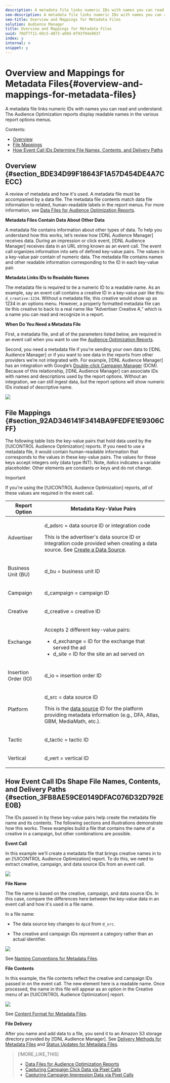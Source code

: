 ```yaml
---
description: A metadata file links numeric IDs with names you can read and understand. The Audience Optimization reports display readable names in the various report options menus.
seo-description: A metadata file links numeric IDs with names you can read and understand. The Audience Optimization reports display readable names in the various report options menus.
seo-title: Overview and Mappings for Metadata Files
solution: Audience Manager
title: Overview and Mappings for Metadata Files
uuid: 70df7f11-69c5-4873-a69d-8f93f94e9837
index: y
internal: n
snippet: y
---
```


# Overview and Mappings for Metadata Files{#overview-and-mappings-for-metadata-files}

A metadata file links numeric IDs with names you can read and understand. The Audience Optimization reports display readable names in the various report options menus.

Contents:

* [Overview](../../../reporting/audience-optimization-reports/metadata-files-intro/metadata-file-overview.md#section_BDE34D99F18643F1A57D454DE4A7CECC) 
* [File Mappings](../../../reporting/audience-optimization-reports/metadata-files-intro/metadata-file-overview.md#section_92AD346141F3414BA9FEDFE1E9306CFF) 
* [How Event Call IDs Determine File Names, Contents, and Delivery Paths](../../../reporting/audience-optimization-reports/metadata-files-intro/metadata-file-overview.md#section_3FB8AE59CE0149DFAC076D32D792EE0B)

## Overview {#section_BDE34D99F18643F1A57D454DE4A7CECC}

A review of metadata and how it's used. A metadata file must be accompanied by a data file. The metadata file contents match data file information to related, human-readable labels in the report menus. For more information, see [Data Files for Audience Optimization Reports](../../../reporting/audience-optimization-reports/metadata-files-intro/datafiles-intro.md#concept_76D2C04AA9904203BDC74E4D38D86C89).

**Metadata Files Contain Data About Other Data**

A metadata file contains information about other types of data. To help you understand how this works, let’s review how [!DNL Audience Manager] receives data. During an impression or click event, [!DNL Audience Manager] receives data in an URL string known as an event call. The event call organizes information into sets of defined key-value pairs. The values in a key-value pair contain of numeric data. The metadata file contains names and other readable information corresponding to the ID in each key-value pair.

**Metadata Links IDs to Readable Names**

The metadata file is required to tie a numeric ID to a readable name. As an example, say an event call contains a creative ID in a key-value pair like this: `d_creative:1234`. Without a metadata file, this creative would show up as 1234 in an options menu. However, a properly formatted metadata file can tie this creative to back to a real name like “Advertiser Creative A,” which is a name you can read and recognize in a report.

**When Do You Need a Metadata File**

First, a metadata file, and all of the parameters listed below, are required in an event call when you want to use the [Audience Optimization Reports](../../../reporting/audience-optimization-reports/audience-optimization-reports.md#concept_D66D2C58493E48BDAFF2F95BBB508946).

Second, you need a metadata file if you’re sending your own data to [!DNL Audience Manager] or if you want to see data in the reports from other providers we’re not integrated with. For example, [!DNL Audience Manager] has an integration with Google’s [Double-click Campaign Manager](../../../reporting/audience-optimization-reports/aor-advertisers/import-dcm.md#task_5BBF62BBAA7D43AFA6DCCF53C6DBEF00) (DCM). Because of this relationship, [!DNL Audience Manager] can associate IDs with names and descriptions used by the report options. Without an integration, we can still ingest data, but the report options will show numeric IDs instead of descriptive name.

![](assets/metadata_menu.png)

## File Mappings {#section_92AD346141F3414BA9FEDFE1E9306CFF}

The following table lists the key-value pairs that hold data used by the [!UICONTROL Audience Optimization] reports. If you need to use a metadata file, it would contain human-readable information that corresponds to the values in these key-value pairs. The values for these keys accept integers only (data type INT). Note, *italics* indicates a variable placeholder. Other elements are constants or keys and do not change.

>[!IMPORTANT]
>
>If you're using the [!UICONTROL Audience Optimization] reports, *all* of these values are required in the event call.

<table id="table_B2C8C493080E449CA71C4EF07D9476BD"> 
 <thead> 
  <tr> 
   <th colname="col1" class="entry"> Report Option </th> 
   <th colname="col2" class="entry"> Metadata Key-Value Pairs </th> 
  </tr> 
 </thead>
 <tbody> 
  <tr> 
   <td colname="col1"> <p>Advertiser </p> </td> 
   <td colname="col2"> <p> <span class="codeph">d_adsrc = <span class="varname"> data source ID or integration code</span></span> </p> <p>This is the advertiser's data source ID or integration code provided when creating a data source. See <a href="../../../c-features/manage-datasources.md#concept_3B7696B3EC77416492D3B99EBD79EA44"> Create a Data Source</a>. </p> </td> 
  </tr> 
  <tr> 
   <td colname="col1"> <p>Business Unit (BU) </p> </td> 
   <td colname="col2"> <p> <span class="codeph">d_bu = <span class="varname"> business unit ID</span></span> </p> </td> 
  </tr> 
  <tr> 
   <td colname="col1"> <p>Campaign </p> </td> 
   <td colname="col2"> <p> <span class="codeph">d_campaign = <span class="varname"> campaign ID</span></span> </p> </td> 
  </tr> 
  <tr> 
   <td colname="col1"> <p>Creative </p> </td> 
   <td colname="col2"> <p> <span class="codeph">d_creative = <span class="varname"> creative ID</span></span> </p> </td> 
  </tr> 
  <tr> 
   <td colname="col1"> <p>Exchange </p> </td> 
   <td colname="col2"> <p>Accepts 2 different key-value pairs: </p> 
    <ul id="ul_3B3B751A8A134096B0912E81A0983B9D"> 
     <li id="li_57BAC45A7B274AB695945E174A4D8A35"> <span class="codeph">d_exchange = <span class="varname"> ID for the exchange that served the ad</span></span> </li> 
     <li id="li_CCDF00DE59D3451C8EF590DD3E1A806D"> <span class="codeph">d_site = <span class="varname"> ID for the site an ad served on</span></span> </li> 
    </ul> </td> 
  </tr> 
  <tr> 
   <td colname="col1"> <p>Insertion Order (IO) </p> </td> 
   <td colname="col2"> <p> <span class="codeph">d_io = <span class="varname"> insertion order ID</span></span> </p> </td> 
  </tr> 
  <tr> 
   <td colname="col1"> <p>Platform </p> </td> 
   <td colname="col2"> <p> <span class="codeph">d_src = <span class="varname"> data source ID</span></span> </p> <p>This is the <a href="../../../c-features/datasources-list-and-settings.md#concept_DC7CC030739C436C947078C7877C15AD"> data source</a> ID for the platform providing metadata information (e.g., DFA, Atlas, GBM, MediaMath, etc.). </p> </td> 
  </tr> 
  <tr> 
   <td colname="col1"> <p>Tactic </p> </td> 
   <td colname="col2"> <p> <span class="codeph">d_tactic = <span class="varname"> tactic ID</span></span> </p> </td> 
  </tr> 
  <tr> 
   <td colname="col1"> <p>Vertical </p> </td> 
   <td colname="col2"> <p> <span class="codeph">d_vert = <span class="varname"> vertical ID</span></span> </p> </td> 
  </tr> 
 </tbody> 
</table>

## How Event Call IDs Shape File Names, Contents, and Delivery Paths {#section_3FB8AE59CE0149DFAC076D32D792EE0B}

The IDs passed in by these key-value pairs help create the metadata file name and its contents. The following sections and illustrations demonstrate how this works. These examples build a file that contains the name of a creative in a campaign, but other combinations are possible.

**Event Call**

In this example we'll create a metadata file that brings creative names in to an [!UICONTROL Audience Optimization] report. To do this, we need to extract creative, campaign, and data source IDs from an event call.

![](assets/metadata_file_event.png)

**File Name**

The file name is based on the creative, campaign, and data source IDs. In this case, compare the differences here between the key-value data in an event call and how it's used in a file name.

In a file name:

* The data source key changes to `dpid` from `d_src`. 

* The creative and campaign IDs represent a category rather than an actual identifier.

![](assets/metadata_file_name.png)

See [Naming Conventions for Metadata Files](../../../reporting/audience-optimization-reports/metadata-files-intro/metadata-file-names.md#concept_729806531D4547A6B5870BEA199FB4A9).

**File Contents**

In this example, the file contents reflect the creative and campaign IDs passed in on the event call. The new element here is a readable name. Once processed, the name in this file will appear as an option in the Creative menu of an [!UICONTROL Audience Optimization] report.

![](assets/metadata_file_contents.png)

See [Content Format for Metadata Files](../../../reporting/audience-optimization-reports/metadata-files-intro/metadata-file-contents.md#concept_5E422498650E40FD9744ABF290750107).

**File Delivery**

After you name and add data to a file, you send it to an Amazon S3 storage directory provided by [!DNL Audience Manager]. See [Delivery Methods for Metadata Files](../../../reporting/audience-optimization-reports/metadata-files-intro/metadata-delivery-methods.md#concept_679079B06314446BA34B9F2BE8050D03) and [Status Updates for Metadata Files](../../../reporting/audience-optimization-reports/metadata-files-intro/metadata-update-status.md#concept_B42172A8E6394E889DCF367AA01B4583). 

>[!MORE_LIKE_THIS]
>
>* [Data Files for Audience Optimization Reports](../../../reporting/audience-optimization-reports/metadata-files-intro/datafiles-intro.md#concept_76D2C04AA9904203BDC74E4D38D86C89)
>* [Capturing Campaign Click Data via Pixel Calls](../../../c-integration/media-data-integration/click-data-pixels.md#concept_E487584D9DBF4D7A8A16B745DAD818CD)
>* [Capturing Campaign Impression Data via Pixel Calls](../../../c-integration/media-data-integration/impression-data-pixels.md#concept_83852AB68E344D4F8933665C895322C2)
